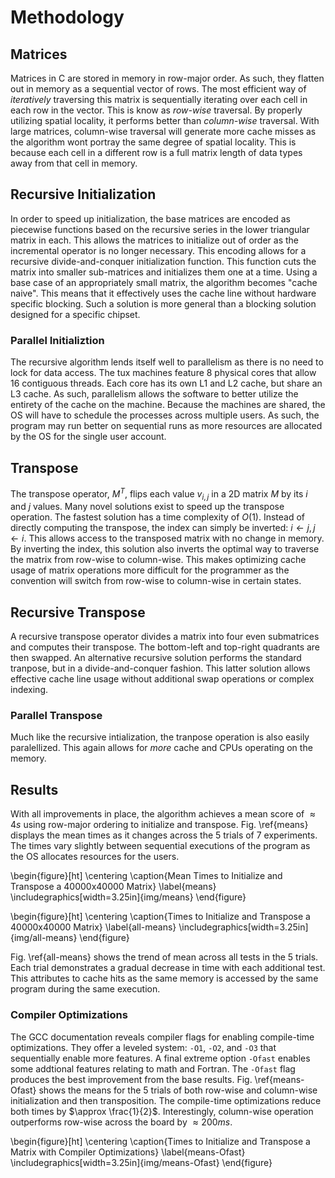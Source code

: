 # Methodology

## Matrices

Matrices in C are stored in memory in row-major order. As such, they flatten
out in memory as a sequential vector of rows. The most efficient way of
_iteratively_ traversing this matrix is sequentially iterating over each cell
in each row in the vector. This is know as _row-wise_ traversal. By properly
utilizing spatial locality, it performs better than _column-wise_ traversal.
With large matrices, column-wise traversal will generate more cache misses as
the algorithm wont portray the same degree of spatial locality. This is because
each cell in a different row is a full matrix length of data types away from
that cell in memory.

## Recursive Initialization

In order to speed up initialization, the base matrices are encoded as
piecewise functions based on the recursive series in the lower triangular
matrix in each. This allows the matrices to initialize out of order as the
incremental operator is no longer necessary. This encoding allows for a
recursive divide-and-conquer initialization function. This function cuts the
matrix into smaller sub-matrices and initializes them one at a time. Using a
base case of an appropriately small matrix, the algorithm becomes "cache
naive". This means that it effectively uses the cache line without hardware
specific blocking. Such a solution is more general than a blocking solution
designed for a specific chipset.

### Parallel Initializtion

The recursive algorithm lends itself well to parallelism as there is no need to
lock for data access. The tux machines feature 8 physical cores that allow 16
contiguous threads. Each core has its own L1 and L2 cache, but share an L3
cache. As such, parallelism allows the software to better utilize the entirety
of the cache on the machine. Because the machines are shared, the OS will have
to schedule the processes across multiple users. As such, the program may run
better on sequential runs as more resources are allocated by the OS for the
single user account.

## Transpose

The transpose operator, $M^T$, flips each value $v_{i,j}$ in a 2D matrix $M$ by
its $i$ and $j$ values. Many novel solutions exist to speed up the transpose
operation. The fastest solution has a time complexity of $O(1)$. Instead of
directly computing the transpose, the index can simply be inverted:
$i \leftarrow j, j \leftarrow i$.
This allows access to the transposed matrix with no change in memory. By
inverting the index, this solution also inverts the optimal way to traverse the
matrix from row-wise to column-wise. This makes optimizing cache usage of
matrix operations more difficult for the programmer as the convention will
switch from row-wise to column-wise in certain states.

## Recursive Transpose

A recursive transpose operator divides a matrix into four even submatrices and
computes their transpose. The bottom-left and top-right quadrants are then
swapped. An alternative recursive solution performs the standard tranpose, but
in a divide-and-conquer fashion. This latter solution allows effective cache
line usage without additional swap operations or complex indexing.

### Parallel Transpose

Much like the recursive intialization, the tranpose operation is also easily
paralellized. This again allows for _more_ cache and CPUs operating on the
memory.

## Results

With all improvements in place, the algorithm achieves a mean score of
$\approx 4s$ using row-major ordering to initialize and transpose. Fig.
\ref{means} displays the mean times as it changes across the 5 trials of 7
experiments. The times vary slightly between sequential executions of the
program as the OS allocates resources for the users.

\begin{figure}[ht]
\centering
\caption{Mean Times to Initialize and Transpose a 40000x40000 Matrix}
\label{means}
\includegraphics[width=3.25in]{img/means}
\end{figure}

\begin{figure}[ht]
\centering
\caption{Times to Initialize and Transpose a 40000x40000 Matrix}
\label{all-means}
\includegraphics[width=3.25in]{img/all-means}
\end{figure}

Fig. \ref{all-means} shows the trend of mean across all tests in the 5 trials.
Each trial demonstrates a gradual decrease in time with each additional test.
This attributes to cache hits as the same memory is accessed by the same
program during the same execution.

### Compiler Optimizations

The GCC documentation reveals compiler flags for enabling compile-time
optimizations. They offer a leveled system: `-O1`, `-O2`, and `-O3` that
sequentially enable more features. A final extreme option `-Ofast` enables
some addtional features relating to math and Fortran. The `-Ofast` flag
produces the best improvement from the base results. Fig. \ref{means-Ofast}
shows the means for the 5 trials of both row-wise and column-wise
initialization and then transposition. The compile-time optimizations reduce
both times by $\approx \frac{1}{2}$. Interestingly, column-wise operation
outperforms row-wise across the board by $\approx 200ms$.

\begin{figure}[ht]
\centering
\caption{Times to Initialize and Transpose a Matrix with Compiler Optimizations}
\label{means-Ofast}
\includegraphics[width=3.25in]{img/means-Ofast}
\end{figure}
